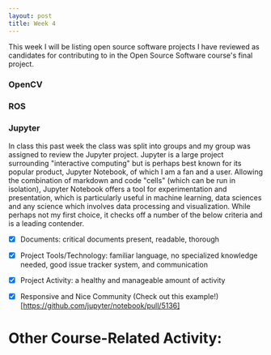 ```yaml
---
layout: post
title: Week 4
---
```


This week I will be listing open source software projects I have reviewed as 
candidates for contributing to in the Open Source Software course's final 
project. 

### OpenCV


### ROS


### Jupyter
In class this past week the class was split into groups and my group was 
assigned to review the Jupyter project. Jupyter is a large project surrounding
"interactive computing" but is perhaps best known for its popular product,
Jupyter Notebook, of which I am a fan and a user. Allowing the combination of
markdown and code "cells" (which can be run in isolation), Jupyter Notebook 
offers a tool for experimentation and presentation, which is particularly 
useful in machine learning, data sciences and any science which involves data
processing and visualization. While perhaps not my first choice, it checks off
a number of the below criteria and is a leading contender.

- [x] Documents: critical documents present, readable, thorough
- [x] Project Tools/Technology: familiar language, no specialized knowledge 
needed, good issue tracker system, and communication
- [x] Project Activity: a healthy and manageable amount of activity
- [x] Responsive and Nice Community (Check out this example!)[https://github.com/jupyter/notebook/pull/5136]


# Other Course-Related Activity:

